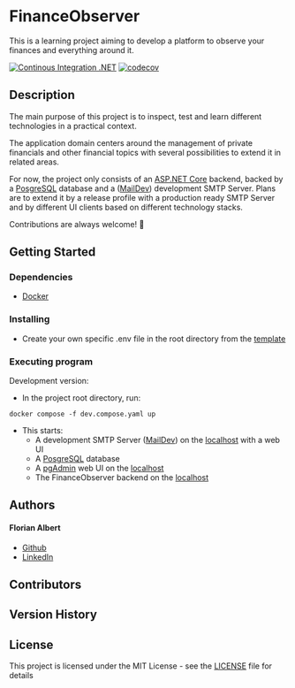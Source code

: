 # FinanceObserver

This is a learning project aiming to develop a platform to observe your finances and everything around it. 

[![Continous Integration .NET](https://github.com/FlorianAlbert/FinanceObserver/actions/workflows/dotnet-integration.yml/badge.svg?event=push)](https://github.com/FlorianAlbert/FinanceObserver/actions/workflows/dotnet-integration.yml)
[![codecov](https://codecov.io/gh/FlorianAlbert/FinanceObserver/graph/badge.svg?token=LW7XCTFPW3)](https://codecov.io/gh/FlorianAlbert/FinanceObserver)

## Description

The main purpose of this project is to inspect, test and learn different technologies in a practical context.

The application domain centers around the management of private financials and other financial topics with several possibilities to extend it in related areas.

For now, the project only consists of an [ASP.NET Core](https://dotnet.microsoft.com/en-us/apps/aspnet) backend, backed by a [PosgreSQL](https://www.postgresql.org/) database and a ([MailDev](https://maildev.github.io/maildev/)) development SMTP Server. Plans are to extend it by a release profile with a production ready SMTP Server and by different UI clients based on different technology stacks.

Contributions are always welcome! 🤝

## Getting Started

### Dependencies

* [Docker](https://www.docker.com/)

### Installing

* Create your own specific .env file in the root directory from the [template](.env.tmpl)

### Executing program

Development version:
* In the project root directory, run:
```
docker compose -f dev.compose.yaml up
```
* This starts:
    * A development SMTP Server ([MailDev](https://maildev.github.io/maildev/)) on the [localhost](localhost:1080) with a web UI
    * A [PosgreSQL](https://www.postgresql.org/) database
    * A [pgAdmin](https://www.pgadmin.org/) web UI on the [localhost](localhost:9080)
    * The FinanceObserver backend on the [localhost](localhost:5000)

## Authors

#### Florian Albert

* [Github](https://github.com/FlorianAlbert)
* [LinkedIn](https://www.linkedin.com/in/florian-albert-2b9a89213)

## Contributors

## Version History

## License

This project is licensed under the MIT License - see the [LICENSE](LICENSE) file for details